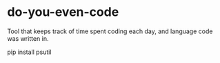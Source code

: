 # do-you-even-code
Tool that keeps track of time spent coding each day, and language code was written in.

pip install psutil